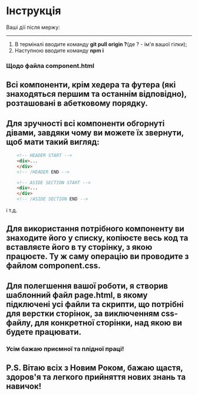 Інструкція
==========
Ваші дії після мержу:
***
1. В терміналі вводите команду  **git pull origin ?**(де ? - ім'я вашої гілки);
2. Наступною вводите команду **npm i**

### Щодо файла component.html

Всі компоненти, крім хедера та футера (які знаходяться першим та останнім відповідно), розташовані в абетковому порядку.
---
Для зручності всі компоненти обгорнуті дівами, завдяки чому ви можете їх звернути, щоб мати такий вигляд:
---
```html
    <!-- HEADER START -->
    <div>...
    </div>
    <!-- /HEADER END -->

    <!-- ASIDE SECTION START -->
    <div>...
    </div>
    <!-- /ASIDE SECTION END -->
``` 
і т.д.

Для використання потрібного компоненту ви знаходите його у списку, копіюєте весь код та вставляєте його в ту сторінку, з якою працюєте. Ту ж саму операцію ви проводите з файлом component.css.
---
Для полегшення вашої роботи, я створив шаблонний файл page.html, в якому підключені усі файли та скрипти, що потрібні для верстки сторінок, за виключенням css-файлу, для конкретної сторінки, над якою ви будете працювати.
---
### Усім бажаю приємної та плідної праці!
P.S. Вітаю всіх з Новим Роком, бажаю щастя, здоров'я та легкого прийняття нових знань та навичок!
-------------------------------------------------------------------------------------------------

